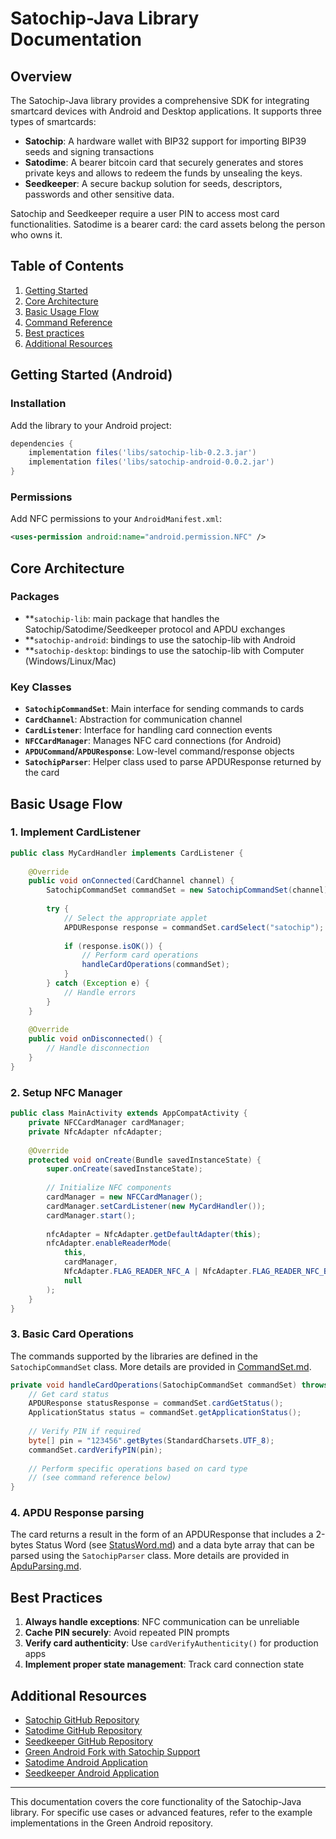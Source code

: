# Satochip-Java Library Documentation

## Overview

The Satochip-Java library provides a comprehensive SDK for integrating smartcard devices with Android and Desktop applications.
It supports three types of smartcards:

- **Satochip**: A hardware wallet with BIP32 support for importing BIP39 seeds and signing transactions
- **Satodime**: A bearer bitcoin card that securely generates and stores private keys and allows to redeem the funds by unsealing the keys.
- **Seedkeeper**: A secure backup solution for seeds, descriptors, passwords and other sensitive data.

Satochip and Seedkeeper require a user PIN to access most card functionalities. Satodime is a bearer card: the card assets belong the person who owns it.

## Table of Contents

1. [Getting Started](#getting-started)
2. [Core Architecture](#core-architecture)
3. [Basic Usage Flow](#basic-usage-flow)
4. [Command Reference](#command-reference)
5. [Best practices](#best-practices)
6. [Additional Resources](#additional-resources)

## Getting Started (Android)

### Installation

Add the library to your Android project:

```gradle
dependencies {
    implementation files('libs/satochip-lib-0.2.3.jar')
    implementation files('libs/satochip-android-0.0.2.jar')
}
```

### Permissions

Add NFC permissions to your `AndroidManifest.xml`:

```xml
<uses-permission android:name="android.permission.NFC" />
```

## Core Architecture

### Packages

- **`satochip-lib`: main package that handles the Satochip/Satodime/Seedkeeper protocol and APDU exchanges
- **`satochip-android`: bindings to use the satochip-lib with Android
- **`satochip-desktop`: bindings to use the satochip-lib with Computer (Windows/Linux/Mac)

### Key Classes

- **`SatochipCommandSet`**: Main interface for sending commands to cards
- **`CardChannel`**: Abstraction for communication channel
- **`CardListener`**: Interface for handling card connection events
- **`NFCCardManager`**: Manages NFC card connections (for Android)
- **`APDUCommand`/`APDUResponse`**: Low-level command/response objects
- **`SatochipParser`**: Helper class used to parse APDUResponse returned by the card

## Basic Usage Flow

### 1. Implement CardListener

```java
public class MyCardHandler implements CardListener {
    
    @Override
    public void onConnected(CardChannel channel) {
        SatochipCommandSet commandSet = new SatochipCommandSet(channel);
        
        try {
            // Select the appropriate applet
            APDUResponse response = commandSet.cardSelect("satochip");
            
            if (response.isOK()) {
                // Perform card operations
                handleCardOperations(commandSet);
            }
        } catch (Exception e) {
            // Handle errors
        }
    }
    
    @Override
    public void onDisconnected() {
        // Handle disconnection
    }
}
```

### 2. Setup NFC Manager

```java
public class MainActivity extends AppCompatActivity {
    private NFCCardManager cardManager;
    private NfcAdapter nfcAdapter;
    
    @Override
    protected void onCreate(Bundle savedInstanceState) {
        super.onCreate(savedInstanceState);
        
        // Initialize NFC components
        cardManager = new NFCCardManager();
        cardManager.setCardListener(new MyCardHandler());
        cardManager.start();
        
        nfcAdapter = NfcAdapter.getDefaultAdapter(this);
        nfcAdapter.enableReaderMode(
            this,
            cardManager,
            NfcAdapter.FLAG_READER_NFC_A | NfcAdapter.FLAG_READER_NFC_B,
            null
        );
    }
}
```

### 3. Basic Card Operations

The commands supported by the libraries are defined in the `SatochipCommandSet` class.
More details are provided in [CommandSet.md](./CommandSet.md).

```java
private void handleCardOperations(SatochipCommandSet commandSet) throws Exception {
    // Get card status
    APDUResponse statusResponse = commandSet.cardGetStatus();
    ApplicationStatus status = commandSet.getApplicationStatus();
    
    // Verify PIN if required
    byte[] pin = "123456".getBytes(StandardCharsets.UTF_8);
    commandSet.cardVerifyPIN(pin);
    
    // Perform specific operations based on card type
    // (see command reference below)
}
```

### 4. APDU Response parsing

The card returns a result in the form of an APDUResponse that includes a 2-bytes Status Word
(see [StatusWord.md](./StatusWord.md)) and a data byte array that can be parsed using the `SatochipParser` class.
More details are provided in [ApduParsing.md](./ApduParsing.md).

## Best Practices

1. **Always handle exceptions**: NFC communication can be unreliable
2. **Cache PIN securely**: Avoid repeated PIN prompts
3. **Verify card authenticity**: Use `cardVerifyAuthenticity()` for production apps
4. **Implement proper state management**: Track card connection state

## Additional Resources

- [Satochip GitHub Repository](https://github.com/Toporin/SatochipApplet)
- [Satodime GitHub Repository](https://github.com/Toporin/Satodime-Applet)
- [Seedkeeper GitHub Repository](https://github.com/Toporin/Seedkeeper-Applet)
- [Green Android Fork with Satochip Support](https://github.com/Toporin/green_android/tree/satochip-support)
- [Satodime Android Application](https://github.com/Toporin/Satodime-Android)
- [Seedkeeper Android Application](https://github.com/Toporin/Seedkeeper-Android)
---

This documentation covers the core functionality of the Satochip-Java library.
For specific use cases or advanced features, refer to the example implementations in the Green Android repository.